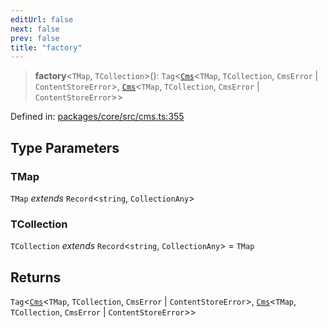 ```yaml
---
editUrl: false
next: false
prev: false
title: "factory"
---
```


> **factory**\<`TMap`, `TCollection`\>(): `Tag`\<[`Cms`](/api/cms/interfaces/cms/)\<`TMap`, `TCollection`, `CmsError` \| `ContentStoreError`\>, [`Cms`](/api/cms/interfaces/cms/)\<`TMap`, `TCollection`, `CmsError` \| `ContentStoreError`\>\>

Defined in: [packages/core/src/cms.ts:355](https://github.com/bitswired/foldcms/blob/f5268f9ab9ef080063daf132e858e3c5524b2050/packages/core/src/cms.ts#L355)

## Type Parameters

### TMap

`TMap` *extends* `Record`\<`string`, `CollectionAny`\>

### TCollection

`TCollection` *extends* `Record`\<`string`, `CollectionAny`\> = `TMap`

## Returns

`Tag`\<[`Cms`](/api/cms/interfaces/cms/)\<`TMap`, `TCollection`, `CmsError` \| `ContentStoreError`\>, [`Cms`](/api/cms/interfaces/cms/)\<`TMap`, `TCollection`, `CmsError` \| `ContentStoreError`\>\>
